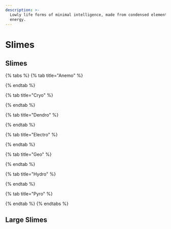 ```yaml
---
description: >-
  Lowly life forms of minimal intelligence, made from condensed elemental
  energy.
---
```


# Slimes

## Slimes

{% tabs %}
{% tab title="Anemo" %}

{% endtab %}

{% tab title="Cryo" %}

{% endtab %}

{% tab title="Dendro" %}

{% endtab %}

{% tab title="Electro" %}

{% endtab %}

{% tab title="Geo" %}

{% endtab %}

{% tab title="Hydro" %}

{% endtab %}

{% tab title="Pyro" %}

{% endtab %}
{% endtabs %}

## Large Slimes

